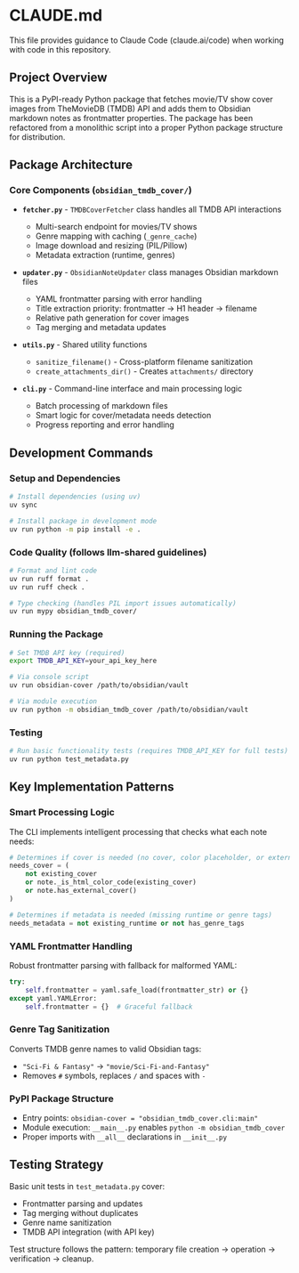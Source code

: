 # CLAUDE.md

This file provides guidance to Claude Code (claude.ai/code) when working with code in this repository.

## Project Overview

This is a PyPI-ready Python package that fetches movie/TV show cover images from TheMovieDB (TMDB) API and adds them to Obsidian markdown notes as frontmatter properties. The package has been refactored from a monolithic script into a proper Python package structure for distribution.

## Package Architecture

### Core Components (`obsidian_tmdb_cover/`)

- **`fetcher.py`** - `TMDBCoverFetcher` class handles all TMDB API interactions
  - Multi-search endpoint for movies/TV shows
  - Genre mapping with caching (`_genre_cache`)
  - Image download and resizing (PIL/Pillow)
  - Metadata extraction (runtime, genres)

- **`updater.py`** - `ObsidianNoteUpdater` class manages Obsidian markdown files
  - YAML frontmatter parsing with error handling
  - Title extraction priority: frontmatter → H1 header → filename
  - Relative path generation for cover images
  - Tag merging and metadata updates

- **`utils.py`** - Shared utility functions
  - `sanitize_filename()` - Cross-platform filename sanitization
  - `create_attachments_dir()` - Creates `attachments/` directory

- **`cli.py`** - Command-line interface and main processing logic
  - Batch processing of markdown files
  - Smart logic for cover/metadata needs detection
  - Progress reporting and error handling

## Development Commands

### Setup and Dependencies
```bash
# Install dependencies (using uv)
uv sync

# Install package in development mode
uv run python -m pip install -e .
```

### Code Quality (follows llm-shared guidelines)
```bash
# Format and lint code
uv run ruff format .
uv run ruff check .

# Type checking (handles PIL import issues automatically)
uv run mypy obsidian_tmdb_cover/
```

### Running the Package
```bash
# Set TMDB API key (required)
export TMDB_API_KEY=your_api_key_here

# Via console script
uv run obsidian-cover /path/to/obsidian/vault

# Via module execution
uv run python -m obsidian_tmdb_cover /path/to/obsidian/vault
```

### Testing
```bash
# Run basic functionality tests (requires TMDB_API_KEY for full tests)
uv run python test_metadata.py
```

## Key Implementation Patterns

### Smart Processing Logic
The CLI implements intelligent processing that checks what each note needs:
```python
# Determines if cover is needed (no cover, color placeholder, or external URL)
needs_cover = (
    not existing_cover
    or note._is_html_color_code(existing_cover)
    or note.has_external_cover()
)

# Determines if metadata is needed (missing runtime or genre tags)
needs_metadata = not existing_runtime or not has_genre_tags
```

### YAML Frontmatter Handling
Robust frontmatter parsing with fallback for malformed YAML:
```python
try:
    self.frontmatter = yaml.safe_load(frontmatter_str) or {}
except yaml.YAMLError:
    self.frontmatter = {}  # Graceful fallback
```

### Genre Tag Sanitization
Converts TMDB genre names to valid Obsidian tags:
- `"Sci-Fi & Fantasy"` → `"movie/Sci-Fi-and-Fantasy"`
- Removes `#` symbols, replaces `/` and spaces with `-`

### PyPI Package Structure
- Entry points: `obsidian-cover = "obsidian_tmdb_cover.cli:main"`
- Module execution: `__main__.py` enables `python -m obsidian_tmdb_cover`
- Proper imports with `__all__` declarations in `__init__.py`

## Testing Strategy

Basic unit tests in `test_metadata.py` cover:
- Frontmatter parsing and updates
- Tag merging without duplicates
- Genre name sanitization
- TMDB API integration (with API key)

Test structure follows the pattern: temporary file creation → operation → verification → cleanup.